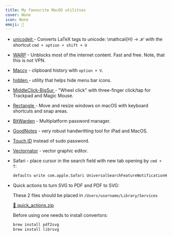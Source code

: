 ```yaml
---
title: My favourite MacOS utilities
cover: None
icon: None
emoji: 🍎
---
```



* <a href="https://github.com/svenkreiss/unicodeit" target="_blank"> <i class="fa fa-lg fa-github"> </i> unicodeit </a> - Converts LaTeX tags to unicode: \mathcal{H} → ℋ with the shortcut `cmd + option + shift + U`
* [WARP](https://1.1.1.1/) - Unblocks most of the internet content. Fast and free. Note, that this is not VPN.
* [Maccy](https://maccy.app/) - clipboard history with `option + V`.
* <a href="https://github.com/dwarvesf/hidden" target="_blank"> <i class="fa fa-lg fa-github"> </i> hidden </a> - utility that helps hide menu bar icons. 
* <a href="https://github.com/artginzburg/MiddleClick-BigSur" target="_blank"> <i class="fa fa-lg fa-github"> </i> MiddleClick-BigSur </a> - "Wheel click" with three-finger click/tap for Trackpad and Magic Mouse.
* <a href="https://github.com/rxhanson/Rectangle" target="_blank"> <i class="fa fa-lg fa-github"> </i> Rectangle </a> - Move and resize windows on macOS with keyboard shortcuts and snap areas.
* [BitWarden](https://bitwarden.com/) - Multiplatform password manager.
* [GoodNotes](https://www.goodnotes.com/) - very robust handwritting tool for iPad and MacOS.
* [Touch ID](https://davidwalsh.name/touch-sudo) instead of sudo password.
* [Vectornator](https://www.vectornator.io/) - vector graphic editor.
* Safari - place cursor in the search field with new tab opening by `cmd + T`:

	```bash
	defaults write com.apple.Safari UniversalSearchFeatureNotificationHasBeenDisplayed YES
	```

* Quick actions to turn SVG to PDF and PDF to SVG:

	These 2 files should be placed in `/Users/username/Library/Services`

	[📎 quick_actions.zip](https://merkulov.top/Other/Notes/My_favourite_MacOS_utilities/quick_actions.zip)

	Before using one needs to install convertors:

	```bash
	brew install pdf2svg
	brew install librsvg
	```
